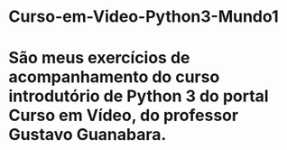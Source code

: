 # Curso-em-Video-Python3-Mundo1
# São meus exercícios de acompanhamento do curso introdutório de Python 3 do portal Curso em Vídeo, do professor Gustavo Guanabara.
